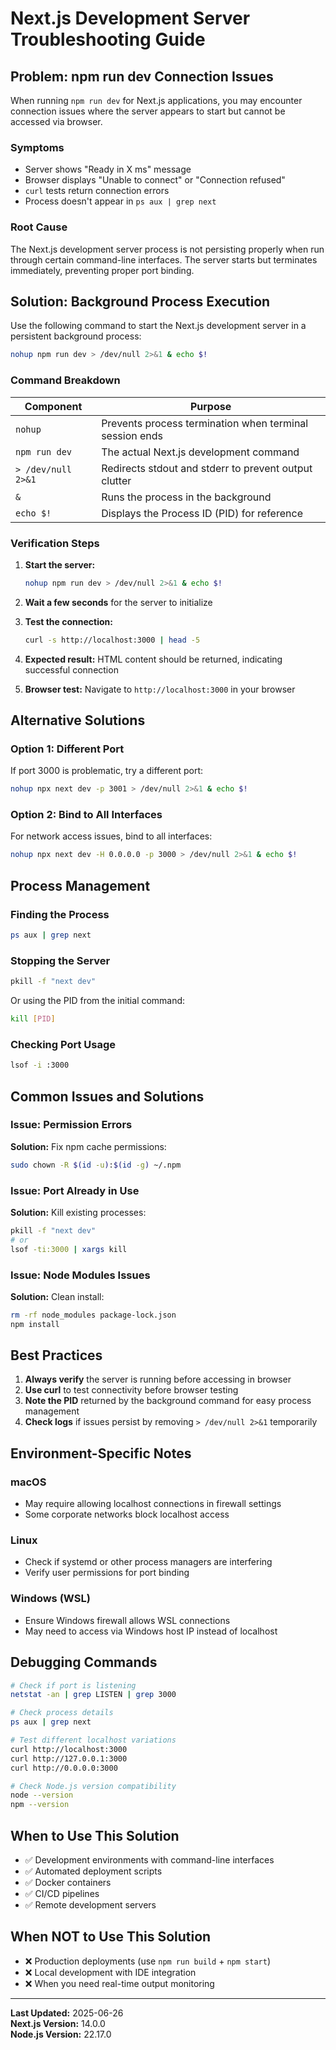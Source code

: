 # Next.js Development Server Troubleshooting Guide

## Problem: npm run dev Connection Issues

When running `npm run dev` for Next.js applications, you may encounter connection issues where the server appears to start but cannot be accessed via browser.

### Symptoms
- Server shows "Ready in X ms" message
- Browser displays "Unable to connect" or "Connection refused"
- `curl` tests return connection errors
- Process doesn't appear in `ps aux | grep next`

### Root Cause
The Next.js development server process is not persisting properly when run through certain command-line interfaces. The server starts but terminates immediately, preventing proper port binding.

## Solution: Background Process Execution

Use the following command to start the Next.js development server in a persistent background process:

```bash
nohup npm run dev > /dev/null 2>&1 & echo $!
```

### Command Breakdown

| Component | Purpose |
|-----------|---------|
| `nohup` | Prevents process termination when terminal session ends |
| `npm run dev` | The actual Next.js development command |
| `> /dev/null 2>&1` | Redirects stdout and stderr to prevent output clutter |
| `&` | Runs the process in the background |
| `echo $!` | Displays the Process ID (PID) for reference |

### Verification Steps

1. **Start the server:**
   ```bash
   nohup npm run dev > /dev/null 2>&1 & echo $!
   ```

2. **Wait a few seconds** for the server to initialize

3. **Test the connection:**
   ```bash
   curl -s http://localhost:3000 | head -5
   ```

4. **Expected result:** HTML content should be returned, indicating successful connection

5. **Browser test:** Navigate to `http://localhost:3000` in your browser

## Alternative Solutions

### Option 1: Different Port
If port 3000 is problematic, try a different port:
```bash
nohup npx next dev -p 3001 > /dev/null 2>&1 & echo $!
```

### Option 2: Bind to All Interfaces
For network access issues, bind to all interfaces:
```bash
nohup npx next dev -H 0.0.0.0 -p 3000 > /dev/null 2>&1 & echo $!
```

## Process Management

### Finding the Process
```bash
ps aux | grep next
```

### Stopping the Server
```bash
pkill -f "next dev"
```

Or using the PID from the initial command:
```bash
kill [PID]
```

### Checking Port Usage
```bash
lsof -i :3000
```

## Common Issues and Solutions

### Issue: Permission Errors
**Solution:** Fix npm cache permissions:
```bash
sudo chown -R $(id -u):$(id -g) ~/.npm
```

### Issue: Port Already in Use
**Solution:** Kill existing processes:
```bash
pkill -f "next dev"
# or
lsof -ti:3000 | xargs kill
```

### Issue: Node Modules Issues
**Solution:** Clean install:
```bash
rm -rf node_modules package-lock.json
npm install
```

## Best Practices

1. **Always verify** the server is running before accessing in browser
2. **Use curl** to test connectivity before browser testing
3. **Note the PID** returned by the background command for easy process management
4. **Check logs** if issues persist by removing `> /dev/null 2>&1` temporarily

## Environment-Specific Notes

### macOS
- May require allowing localhost connections in firewall settings
- Some corporate networks block localhost access

### Linux
- Check if systemd or other process managers are interfering
- Verify user permissions for port binding

### Windows (WSL)
- Ensure Windows firewall allows WSL connections
- May need to access via Windows host IP instead of localhost

## Debugging Commands

```bash
# Check if port is listening
netstat -an | grep LISTEN | grep 3000

# Check process details
ps aux | grep next

# Test different localhost variations
curl http://localhost:3000
curl http://127.0.0.1:3000
curl http://0.0.0.0:3000

# Check Node.js version compatibility
node --version
npm --version
```

## When to Use This Solution

- ✅ Development environments with command-line interfaces
- ✅ Automated deployment scripts
- ✅ Docker containers
- ✅ CI/CD pipelines
- ✅ Remote development servers

## When NOT to Use This Solution

- ❌ Production deployments (use `npm run build` + `npm start`)
- ❌ Local development with IDE integration
- ❌ When you need real-time output monitoring



---

**Last Updated:** 2025-06-26  
**Next.js Version:** 14.0.0  
**Node.js Version:** 22.17.0